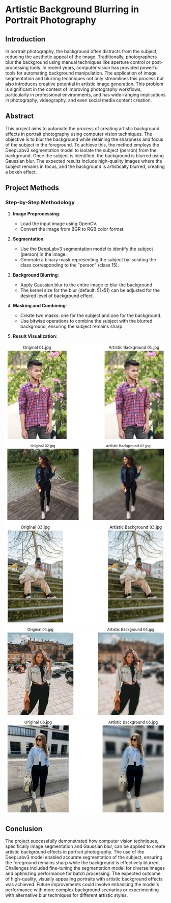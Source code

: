 # Artistic Background Blurring in Portrait Photography

## Introduction
In portrait photography, the background often distracts from the subject, reducing the aesthetic appeal of the image. Traditionally, photographers blur the background using manual techniques like aperture control or post-processing tools. In recent years, computer vision has provided powerful tools for automating background manipulation. The application of image segmentation and blurring techniques not only streamlines this process but also introduces creative potential in artistic image generation. This problem is significant in the context of improving photography workflows, particularly in professional environments, and has wide-ranging implications in photography, videography, and even social media content creation.

## Abstract
This project aims to automate the process of creating artistic background effects in portrait photography using computer vision techniques. The objective is to blur the background while retaining the sharpness and focus of the subject in the foreground. To achieve this, the method employs the DeepLabv3 segmentation model to isolate the subject (person) from the background. Once the subject is identified, the background is blurred using Gaussian blur. The expected results include high-quality images where the subject remains in focus, and the background is artistically blurred, creating a bokeh effect.

## Project Methods

### Step-by-Step Methodology

1. **Image Preprocessing**:
   - Load the input image using OpenCV.
   - Convert the image from BGR to RGB color format.
  
2. **Segmentation**:
   - Use the DeepLabv3 segmentation model to identify the subject (person) in the image.
   - Generate a binary mask representing the subject by isolating the class corresponding to the "person" (class 15).

3. **Background Blurring**:
   - Apply Gaussian blur to the entire image to blur the background.
   - The kernel size for the blur (default: 51x51) can be adjusted for the desired level of background effect.

4. **Masking and Combining**:
   - Create two masks: one for the subject and one for the background.
   - Use bitwise operations to combine the subject with the blurred background, ensuring the subject remains sharp.

5. **Result Visualization**:

![Artistic Portrait](Output/1.png)
![Artistic Portrait](Output/2.png)
![Artistic Portrait](Output/3.png)
![Artistic Portrait](Output/4.png)
![Artistic Portrait](Output/5.png)

## Conclusion
The project successfully demonstrated how computer vision techniques, specifically image segmentation and Gaussian blur, can be applied to create artistic background effects in portrait photography. The use of the DeepLabv3 model enabled accurate segmentation of the subject, ensuring the foreground remains sharp while the background is effectively blurred. Challenges included fine-tuning the segmentation model for diverse images and optimizing performance for batch processing. The expected outcome of high-quality, visually appealing portraits with artistic background effects was achieved. Future improvements could involve enhancing the model's performance with more complex background scenarios or experimenting with alternative blur techniques for different artistic styles.
